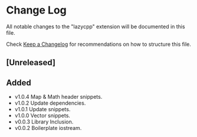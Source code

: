 # Change Log

All notable changes to the "lazycpp" extension will be documented in this file.

Check [Keep a Changelog](http://keepachangelog.com/) for recommendations on how to structure this file.

## [Unreleased]

## Added

- v1.0.4 Map & Math header snippets.
- v1.0.2 Update dependencies.
- v1.0.1 Update snippets.
- v1.0.0 Vector snippets.
- v0.0.3 Library Inclusion.
- v0.0.2 Boilerplate iostream.
